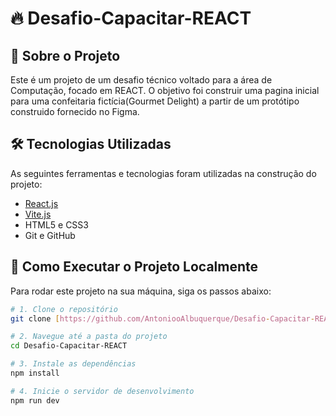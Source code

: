 # 🔥 Desafio-Capacitar-REACT

## 📖 Sobre o Projeto

Este é um projeto de um desafio técnico voltado para a área de Computação, focado em REACT. O objetivo foi construir uma pagina inicial para uma confeitaria fictícia(Gourmet Delight) a partir de um protótipo construido fornecido no Figma.

## 🛠️ Tecnologias Utilizadas

As seguintes ferramentas e tecnologias foram utilizadas na construção do projeto:

- [React.js](https://react.dev/)
- [Vite.js](https://vitejs.dev/)
- HTML5 e CSS3
- Git e GitHub

## 🚀 Como Executar o Projeto Localmente

Para rodar este projeto na sua máquina, siga os passos abaixo:

```bash
# 1. Clone o repositório
git clone [https://github.com/AntoniooAlbuquerque/Desafio-Capacitar-REACT](https://github.com/AntoniooAlbuquerque/Desafio-Capacitar-REACT)

# 2. Navegue até a pasta do projeto
cd Desafio-Capacitar-REACT

# 3. Instale as dependências
npm install

# 4. Inicie o servidor de desenvolvimento
npm run dev
```